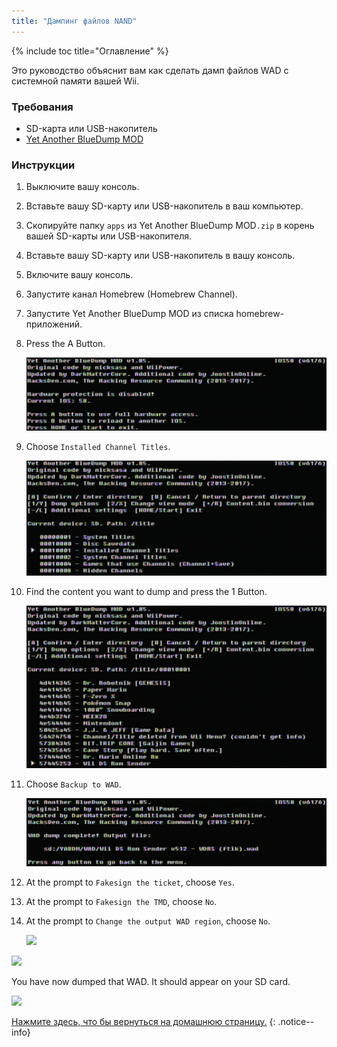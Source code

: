 ```yaml
---
title: "Дампинг файлов NAND"
---
```


{% include toc title="Оглавление" %}

Это руководство объяснит вам как сделать дамп файлов WAD с системной памяти вашей Wii.

### Требования

+ SD-карта или USB-накопитель
+ [Yet Another BlueDump MOD](https://oscwii.org/library/app/Yet-Another-BlueDump-Mod)

### Инструкции

1. Выключите вашу консоль.
1. Вставьте вашу SD-карту или USB-накопитель в ваш компьютер.
1. Скопируйте папку `apps` из Yet Another BlueDump MOD`.zip` в корень вашей SD-карты или USB-накопителя.
1. Вставьте вашу SD-карту или USB-накопитель в вашу консоль.
1. Включите вашу консоль.
1. Запустите канал Homebrew (Homebrew Channel).
1. Запустите Yet Another BlueDump MOD из списка homebrew-приложений.
1. Press the A Button.

    ![](/images/homebrew/DumpWADS/1.png)

1. Choose `Installed Channel Titles`.

    ![](/images/homebrew/DumpWADS/2.png)

1. Find the content you want to dump and press the 1 Button.

    ![](/images/homebrew/DumpWADS/3.png)

1. Choose `Backup to WAD`.

    ![](/images/homebrew/DumpWADS/4.png)

1. At the prompt to `Fakesign the ticket`, choose `Yes`.
1. At the prompt to `Fakesign the TMD`, choose `No`.
1. At the prompt to `Change the output WAD region`, choose `No`.

    ![](/images/homebrew/DumpWADS/5.png)

![](/images/homebrew/DumpWADS/6.png)

You have now dumped that WAD. It should appear on your SD card.

![](/images/homebrew/DumpWADS/7.png)

[Нажмите здесь, что бы вернуться на домашнюю страницу.](site-navigation)
{: .notice--info}